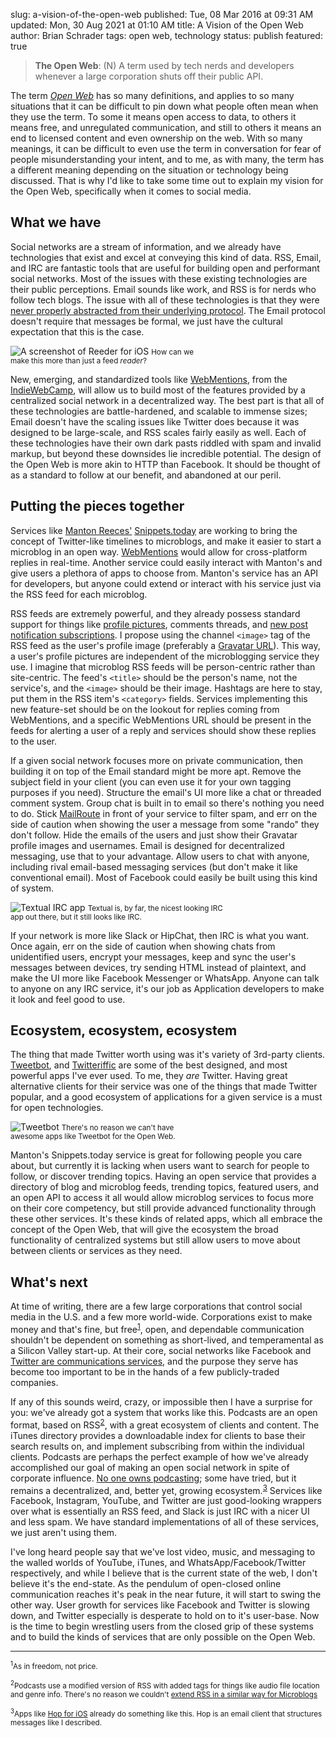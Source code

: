 slug: a-vision-of-the-open-web
published: Tue, 08 Mar 2016 at 09:31 AM
updated: Mon, 30 Aug 2021 at 01:10 AM
title: A Vision of the Open Web
author: Brian Schrader
tags: open web, technology
status: publish
featured: true

> **The Open Web**: (N) A term used by tech nerds and developers whenever a large corporation shuts off their public API.

The term *[Open Web][w]* has so many definitions, and applies to so many situations that it can be difficult to pin down what people often mean when they use the term. To some it means open access to data, to others it means free, and unregulated communication, and still to others it means an end to licensed content and even ownership on the web. With so many meanings, it can be difficult to even use the term in conversation for fear of people misunderstanding your intent, and to me, as with many, the term has a different meaning depending on the situation or technology being discussed. That is why I'd like to take some time out to explain my vision for the Open Web, specifically when it comes to social media.

[w]: https://en.wikipedia.org/wiki/Open_Web


## What we have

Social networks are a stream of information, and we already have technologies that exist and excel at conveying this kind of data. RSS, Email, and IRC are fantastic tools that are useful for building open and performant social networks. Most of the issues with these existing technologies are their public perceptions. Email sounds like work, and RSS is for nerds who follow tech blogs. The issue with all of these technologies is that they were [never properly abstracted from their underlying protocol][irc]. The Email protocol doesn't require that messages be formal, we just have the cultural expectation that this is the case.

<div class="image-container" style="width:300px;">
<img src="https://brianschrader.com/images/blog/reeder.jpg" alt="A screenshot of Reeder for iOS" />
<small>How can we make this more than just a feed <i>reader</i>?</small></div>

New, emerging, and standardized tools like [WebMentions][wm], from the [IndieWebCamp][iwc], will allow us to build most of the features provided by a centralized social network in a decentralized way. The best part is that all of these technologies are battle-hardened, and scalable to immense sizes; Email doesn't have the scaling issues like Twitter does because it was designed to be large-scale, and RSS scales fairly easily as well. Each of these technologies have their own dark pasts riddled with spam and invalid markup, but beyond these downsides lie incredible potential. The design of the Open Web is more akin to HTTP than Facebook. It should be thought of as a standard to follow at our benefit, and abandoned at our peril.

[wm]: https://www.w3.org/TR/webmention/
[tw]: //brianschrader.com/archive/breaking-up-is-hard-to-do/
[adn]: http://app.net
[irc]: https://twitter.com/sonicrocketman/status/676526749757214720


## Putting the pieces together

Services like [Manton Reeces'][mr] [Snippets.today][snip] are working to bring the concept of Twitter-like timelines to microblogs, and make it easier to start a microblog in an open way. [WebMentions][wm] would allow for cross-platform replies in real-time. Another service could easily interact with Manton's and give users a plethora of apps to choose from. Manton's service has an API for developers, but anyone could extend or interact with his service just via the RSS feed for each microblog.

RSS feeds are extremely powerful, and they already possess standard support for things like [profile pictures][img], comments threads, and [new post notification subscriptions][cloud]. I propose using the channel `<image>` tag of the RSS feed as the user's profile image (preferably a [Gravatar URL][gr]). This way, a user's profile pictures are independent of the microblogging service they use. I imagine that microblog RSS feeds will be person-centric rather than site-centric. The feed's `<title>` should be the person's name, not the service's, and the `<image>` should be their image. Hashtags are here to stay, put them in the RSS item's `<category>` fields. Services implementing this new feature-set should be on the lookout for replies coming from WebMentions, and a specific WebMentions URL should be present in the feeds for alerting a user of a reply and services should show these replies to the user.

If a given social network focuses more on private communication, then building it on top of the Email standard might be more apt. Remove the subject field in your client (you can even use it for your own tagging purposes if you need). Structure the email's UI more like a chat or threaded comment system. Group chat is built in to email so there's nothing you need to do. Stick [MailRoute][mail] in front of your service to filter spam, and err on the side of caution when showing the user a message from some "rando" they don't follow. Hide the emails of the users and just show their Gravatar profile images and usernames. Email is designed for decentralized messaging, use that to your advantage. Allow users to chat with anyone, including rival email-based messaging services (but don't make it like conventional email). Most of Facebook could easily be built using this kind of system.

<div class="image-container" style="width:350px;">
<img src="https://brianschrader.com/images/blog/textual.jp2" alt="Textual IRC app" />
<small>Textual is, by far, the nicest looking IRC app out there, but it still looks like IRC.</small></div>

If your network is more like Slack or HipChat, then IRC is what you want. Once again, err on the side of caution when showing chats from unidentified users, encrypt your messages, keep and sync the user's messages between devices, try sending HTML instead of plaintext, and make the UI more like Facebook Messenger or WhatsApp. Anyone can talk to anyone on any IRC service, it's our job as Application developers to make it look and feel good to use.

[am]: https://9to5mac.files.wordpress.com/2014/09/ios-8-continuity-sms.png
[snip]: http://snippets.today/
[mr]: http://www.manton.org
[iwc]: http://indiewebcamp.com
[img]: http://cyber.law.harvard.edu/rss/rss.html#ltimagegtSubelementOfLtchannelgt
[cloud]: http://cyber.law.harvard.edu/rss/rss.html#ltcloudgtSubelementOfLtchannelgt
[gr]: http://sonicrocketman.snippets.xyz/2016/02/23/f2c3.html
[mail]: http://mailroute.net


## Ecosystem, ecosystem, ecosystem

The thing that made Twitter worth using was it's variety of 3rd-party clients. [Tweetbot][tb], and [Twitteriffic][tc] are some of the best designed, and most powerful apps I've ever used. To me, they *are* Twitter. Having great alternative clients for their service was one of the things that made Twitter popular, and a good ecosystem of applications for a given service is a must for open technologies.

<div class="image-container" style="width:300px;">
<img src="https://brianschrader.com/images/blog/tweetbot.jpg" alt="Tweetbot" />
<small>There's no reason we can't have awesome apps like Tweetbot for the Open Web.</small></div>

Manton's Snippets.today service is great for following people you care about, but currently it is lacking when users want to search for people to follow, or discover trending topics. Having an open service that provides a directory of blog and microblog feeds, trending topics, featured users, and an open API to access it all would allow microblog services to focus more on their core competency, but still provide advanced functionality through these other services. It's these kinds of related apps, which all embrace the concept of the Open Web, that will give the ecosystem the broad functionality of centralized systems but still allow users to move about between clients or services as they need.

[tb]: http://tapbots.com/tweetbot/
[tc]: http://twitterrific.com/ios


## What's next

At time of writing, there are a few large corporations that control social media in the U.S. and a few more world-wide. Corporations exist to make money and that's fine, but free<sup>[1](#1)</sup>, open, and dependable communication shouldn't be dependent on something as short-lived, and temperamental as a Silicon Valley start-up. At their core, social networks like Facebook and [Twitter are communications services][cs], and the purpose they serve has become too important to be in the hands of a few publicly-traded companies.

If any of this sounds weird, crazy, or impossible then I have a surprise for you: we've already got a system that works like this. Podcasts are an open format, based on RSS<sup>[2](#2)</sup>, with a great ecosystem of clients and content. The iTunes directory provides a downloadable index for clients to base their search results on, and implement subscribing from within the individual clients. Podcasts are perhaps the perfect example of how we've already accomplished our goal of making an open social network in spite of corporate influence. [No one owns podcasting][ma]; some have tried, but it remains a decentralized, and, better yet, growing ecosystem.<sup>[3](#3)</sup> Services like Facebook, Instagram, YouTube, and Twitter are just good-looking wrappers over what is essentially an RSS feed, and Slack is just IRC with a nicer UI and less spam. We have standard implementations of all of these services, we just aren't using them.

I've long heard people say that we've lost video, music, and messaging to the walled worlds of YouTube, iTunes, and WhatsApp/Facebook/Twitter respectively, and while I believe that is the current state of the web, I don't believe it's the end-state. As the pendulum of open-closed online communication reaches it's peak in the near future, it will start to swing the other way. User growth for services like Facebook and Twitter is slowing down, and Twitter especially is desperate to hold on to it's user-base. Now is the time to begin wrestling users from the closed grip of these systems and to build the kinds of services that are only possible on the Open Web.

[ma]: http://www.marco.org
[cs]: http://globalspin.com/2014/09/communication-news-entertainment/

---

<small><sup id="1">1</sup>As in freedom, not price.</small>

<small><sup id="2">2</sup>Podcasts use a modified version of RSS with added tags for things like audio file location and genre info. There's no reason we couldn't [extend RSS in a similar way for Microblogs][mystuff]</small>

<small><sup id="3">3</sup>Apps like [Hop for iOS][hop] already do something like this. Hop is an email client that structures messages like I described. </small>

[hop]: https://itunes.apple.com/us/app/hop-email-messenger/id707452888?mt=8
[mystuff]: https://brianschrader.com/archive/the-open-microblog-standard/
